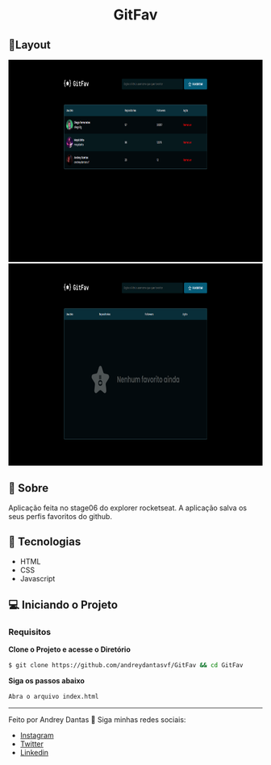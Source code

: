 <h1 align="center">GitFav</h1>

## 🔖Layout
<p >
	  <img alt="Layout" src="https://raw.githubusercontent.com/andreydantasvf/GitFav/main/images/layout.png" widht="400px" height="400px">
	  <img alt="Layout" src="https://raw.githubusercontent.com/andreydantasvf/GitFav/main/images/no-favorites.png" widht="400px" height="400px">
	   </p>
 
  
## 📜 Sobre
<p>
	Aplicação feita no stage06 do explorer rocketseat. A aplicação salva os seus perfis favoritos do github.
</p>

## 🚀 Tecnologias
- HTML
- CSS
- Javascript

## 💻 Iniciando o Projeto


### Requisitos

**Clone o Projeto e acesse o Diretório**

```bash
$ git clone https://github.com/andreydantasvf/GitFav && cd GitFav
```

**Siga os passos abaixo**
```bash
Abra o arquivo index.html
```
---
Feito por Andrey Dantas 👋 Siga minhas redes sociais:
- [Instagram](https://www.instagram.com/andreydantasvf/)
- [Twitter](https://twitter.com/andreydantasvf)
- [Linkedin](https://www.linkedin.com/in/andreydantasvf/)